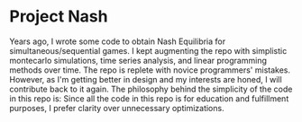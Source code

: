 # Project Nash
Years ago, I wrote some code to obtain Nash Equilibria for simultaneous/sequential games. I kept augmenting the repo with simplistic montecarlo simulations, time series analysis, and linear programming methods over time.
The repo is replete with novice programmers' mistakes. However, as I'm getting better in design and my interests are honed, I will contribute back to it again.
The philosophy behind the simplicity of the code in this repo is: Since all the code in this repo is for education and fulfillment purposes, I prefer clarity over unnecessary optimizations.
